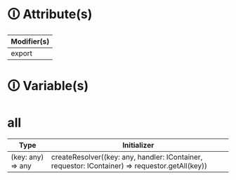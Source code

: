 # &#128712; Attribute(s)

| Modifier(s)                            |
|----------------------------------------|
| export |

# &#128712; Variable(s)

# all

| Type                        | Initializer                       |
|-----------------------------|-----------------------------------|
| (key: any) =&gt; any | createResolver((key: any, handler: IContainer, requestor: IContainer) => requestor.getAll(key)) |